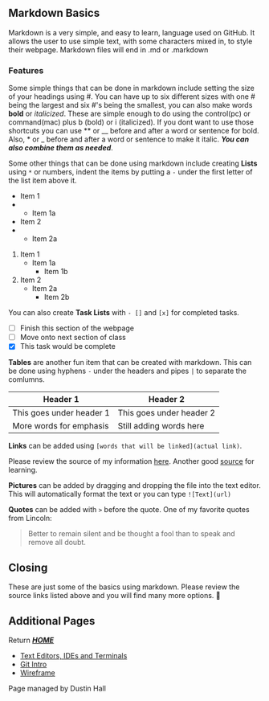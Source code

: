## Markdown Basics
Markdown is a very simple, and easy to learn, language used on GitHub. It allows the user to use simple text, with some characters mixed in, to style their webpage. Markdown files will end in .md or .markdown

### Features
Some simple things that can be done in markdown include setting the size of your headings using #. You can have up to six different sizes with one # being the largest and six #'s being the smallest, you can also make words **bold** or _italicized_. These are simple enough to do using the control(pc) or command(mac) plus b (bold) or i (italicized). If you dont want to use those shortcuts you can use ** or __ before and after a word or sentence for bold. Also, * or _ before and after a word or sentence to make it italic. **_You can also combine them as needed_**. 

Some other things that can be done using markdown include creating __Lists__ using `*` or numbers, indent the items by putting a `-` under the first letter of the list item above it. 
* Item 1
* - Item 1a 
* Item 2
* - Item 2a 

1. Item 1
   - Item 1a
     - Item 1b
2. Item 2
   - Item 2a
     - Item 2b

You can also create __Task Lists__ with `- []` and `[x]`  for completed tasks.

- [ ]  Finish this section of the webpage
- [ ]  Move onto next section of class
- [x]  This task would be complete 

__Tables__ are another fun item that can be created with markdown. This can be done using hyphens `-` under the headers and pipes `|` to separate the comlumns.  

Header 1 | Header 2
-------- | --------
This goes under header 1 | This goes under header 2
More words for emphasis | Still adding words here

__Links__ can be added using `[words that will be linked](actual link)`.

Please review the source of my information [here](https://guides.github.com/features/mastering-markdown/). Another good [source](https://docs.github.com/en/github/writing-on-github/getting-started-with-writing-and-formatting-on-github/basic-writing-and-formatting-syntax) for learning.

__Pictures__ can be added by dragging and dropping the file into the text editor. This will automatically format the text or you can type `![Text](url)`

__Quotes__ can be added with `>` before the quote. One of my favorite quotes from Lincoln:
> Better to remain silent and be thought a fool than to speak and remove all doubt.

## Closing

These are just some of the basics using markdown. Please review the source links listed above and you will find many more options. 🙂

## Additional Pages 
Return [**_HOME_**](https://DustinHall.github.io/reading-notes)
* [Text Editors, IDEs and Terminals](https://dustinhall.github.io/reading-notes/text-editor)
* [Git Intro](https://dustinhall.github.io/reading-notes/git-intro)
* [Wireframe](https://dustinhall.github.io/wireframe-html)

<footer>
    <p> Page managed by Dustin Hall </p> 
</footer>